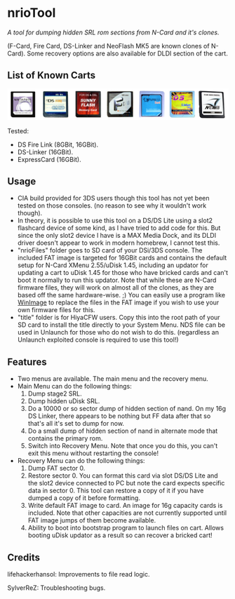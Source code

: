 # nrioTool
_A tool for dumping hidden SRL rom sections from N-Card and it's clones._

(F-Card, Fire Card, DS-Linker and NeoFlash MK5 are known clones of N-Card). Some recovery options are also available for DLDI section of the cart.

## List of Known Carts
![NinjaPass Junior 512M, DS Fire Link, Sunny Flash, F-Card, ExpressCard, DS-Linker, N-Card.](carts.jpg)

Tested:
- DS Fire Link (8GBit, 16GBit).
- DS-Linker (16GBit).
- ExpressCard (16GBit).

## Usage
* CIA build provided for 3DS users though this tool has not yet been tested on those consoles. (no reason to see why it wouldn't work though).
* In theory, it is possible to use this tool on a DS/DS Lite using a slot2 flashcard device of some kind, as I have tried to add code for this. But since the only slot2 device I have is a MAX Media Dock, and its DLDI driver doesn't appear to work in modern homebrew, I cannot test this.
* "nrioFiles" folder goes to SD card of your DSi/3DS console. The included FAT image is targeted for 16GBit cards and contains the default setup for N-Card XMenu 2.55/uDisk 1.45, including an updator for updating a cart to uDisk 1.45 for those who have bricked cards and can't boot it normally to run this updator. Note that while these are N-Card firmware files, they will work on almost all of the clones, as they are based off the same hardware-wise. ;)
  You can easily use a program like [WinImage](https://www.winimage.com/) to replace the files in the FAT image if you wish to use your own firmware files for this.
* "title" folder is for HiyaCFW users. Copy this into the root path of your SD card to install the title directly to your System Menu. NDS file can be used in Unlaunch for those who do not wish to do this. (regardless an Unlaunch exploited console is required to use this tool!)

## Features
* Two menus are available. The main menu and the recovery menu.
* Main Menu can do the following things: 
	1. Dump stage2 SRL.
	2. Dump hidden uDisk SRL.
	3. Do a 10000 or so sector dump of hidden section of nand. On my 16g DS Linker, there appears to be nothing but FF data after that so that's all it's set to dump for now.
	4. Do a small dump of hidden section of nand in alternate mode that contains the primary rom.
	5. Switch into Recovery Menu. Note that once you do this, you can't exit this menu without restarting the console!
* Recovery Menu can do the following things:
	1. Dump FAT sector 0.
	2. Restore sector 0. You can format this card via slot DS/DS Lite and the slot2 device connected to PC but note the card expects specific data in sector 0.
	   This tool can restore a copy of it if you have dumped a copy of it before formatting.
	3. Write default FAT image to card. An image for 16g capacity cards is included. Note that other capacities are not currently supported until FAT image jumps of them become available.
	4. Ability to boot into bootstrap program to launch files on cart. Allows booting uDisk updator as a result so can recover a bricked cart!

## Credits
lifehackerhansol: Improvements to file read logic.

SylverReZ: Troubleshooting bugs.
